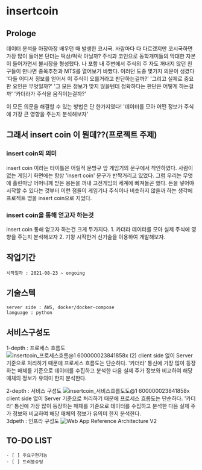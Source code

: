 # insertcoin

## Prologe
데이터 분석을 아장아장 배우던 때 발생한 코시국. 사람마다 다 다르겠지만 코시국하면 가장 많이 들어본 단더는 떡상/떡락 아닐까? 주식과 코인으로 동학개미들의 막대한 자본이 들어가면서 불시장을 형성했다. 나 포함 내 주변에서 주식의 주 자도 꺼내지 않던 친구들이 만나면 종목추천과 MTS를 열어보기 바빴다. 
이러던 도중 몇가지 의문이 생겼다
	'다들 어디서 정보를 얻어서 이 주식이 오를거라고 판단하는걸까?'
	'그리고 실제로 중요판 요인은 무엇일까?'
	'그 모든 정보가 맞지 않을텐데 정확하다는 판단은 어떻게 하는걸까'
 	'카더라가 주식을 움직이는걸까?' 
 
 이 모든 의문을 해결할 수 있는 방법은 단 한가지였다!
  '데이터를 모아 어떤 정보가 주식에 가장 큰 영향을 주는지 분석해보자'
 
## 그래서 insert coin 이 뭔데??(프로젝트 주제)
### insert coin의 의미
 insert coin 이라는 타이틀은 어릴적 문방구 앞 게임기의 문구에서 착안하였다. 사람이 없는 게임기 화면에는 항상 'insert coin' 문구가 반짝거리고 있었다. 
 그럼 우리는 무엇에 홀린마냥 어머니께 받은 용돈을 꺼내 고전게임의 세계에 빠져들곤 했다.
 돈을 넣어야 시작할 수 있다는 것부터 이런 점들이 게임기나 주식이나 비슷하지 않을까 하는 생각에 프로젝트 명을 insert coin으로 지었다. 
### insert coin을 통해 얻고자 하는것 
 insert coin 통해 얻고자 하는건 크게 두가지다. 
    1. 카더라  데이터를 모아 실제 주식에 영향을 주는지 분석해보자
    2. 기왕 시작한거 신기술을 이용하여 개발해보자. 

## 작업기간
    시작일자 : 2021-08-23 ~ ongoing 
    
## 기술스텍
    server side : AWS, docker/docker-compose 
    language : python
    
## 서비스구성도 
  1-depth  : 프로세스 흐름도
  ![insertcoin_프로세스흐름@1 600000023841858x (2)](https://user-images.githubusercontent.com/8296974/137586747-69040ce9-f767-4d1c-bad5-28d547a560fe.png)
	client side 없이 Server 기준으로 처리하기 때문에 프로세스 흐름도는 단순하다. 
	'카더라' 통신에 가장 많이 등장하는 매체를 기준으로 데이터를 수집하고 분석한 다음 실제 주가 정보와 비교하여 해당 매체의 정보가 유의미 한지 분석한다. 

  2-depth : 서비스 구성도 
  ![insertcoin_서비스흐름도도@1 600000023841858x](https://user-images.githubusercontent.com/8296974/137577168-2c223b97-30d3-453d-bb15-843417c28709.png)
	client side 없이 Server 기준으로 처리하기 때문에 프로세스 흐름도는 단순하다. 
	'카더라' 통신에 가장 많이 등장하는 매체를 기준으로 데이터를 수집하고 분석한 다음 실제 주가 정보와 비교하여 해당 매체의 정보가 유의미 한지 분석한다. 	
  3dpeth : 인프라 구성도 
  ![Web App Reference Architecture V2](https://user-images.githubusercontent.com/8296974/137578666-bcf63434-2833-4343-a8d0-ad514655a4ea.png)

 ## TO-DO LIST 
	- [ ] 주요구현기능 
	- [ ] 트러블슈팅 
